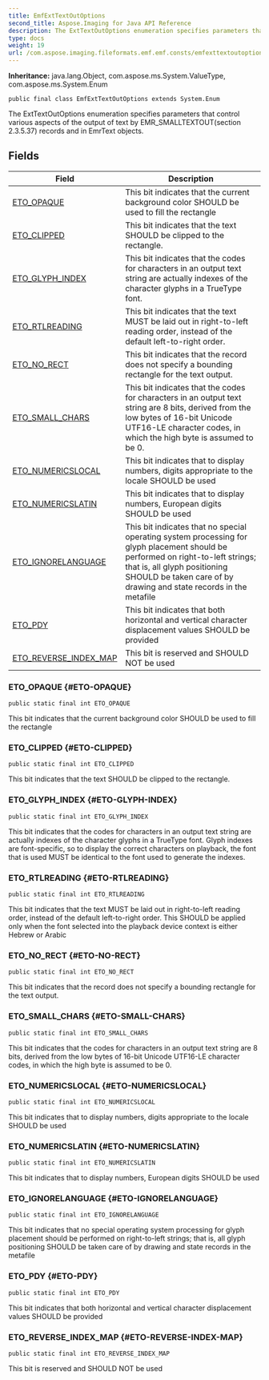 ```yaml
---
title: EmfExtTextOutOptions
second_title: Aspose.Imaging for Java API Reference
description: The ExtTextOutOptions enumeration specifies parameters that control various aspects of the output of text by EMR_SMALLTEXTOUTsection 2.3.5.37 records and in EmrText objects.
type: docs
weight: 19
url: /com.aspose.imaging.fileformats.emf.emf.consts/emfexttextoutoptions/
---
```

**Inheritance:**
java.lang.Object, com.aspose.ms.System.ValueType, com.aspose.ms.System.Enum
```
public final class EmfExtTextOutOptions extends System.Enum
```

The ExtTextOutOptions enumeration specifies parameters that control various aspects of the output of text by EMR\_SMALLTEXTOUT(section 2.3.5.37) records and in EmrText objects.
## Fields

| Field | Description |
| --- | --- |
| [ETO_OPAQUE](#ETO-OPAQUE) | This bit indicates that the current background color SHOULD be used to fill the rectangle |
| [ETO_CLIPPED](#ETO-CLIPPED) | This bit indicates that the text SHOULD be clipped to the rectangle. |
| [ETO_GLYPH_INDEX](#ETO-GLYPH-INDEX) | This bit indicates that the codes for characters in an output text string are actually indexes of the character glyphs in a TrueType font. |
| [ETO_RTLREADING](#ETO-RTLREADING) | This bit indicates that the text MUST be laid out in right-to-left reading order, instead of the default left-to-right order. |
| [ETO_NO_RECT](#ETO-NO-RECT) | This bit indicates that the record does not specify a bounding rectangle for the text output. |
| [ETO_SMALL_CHARS](#ETO-SMALL-CHARS) | This bit indicates that the codes for characters in an output text string are 8 bits, derived from the low bytes of 16-bit Unicode UTF16-LE character codes, in which the high byte is assumed to be 0. |
| [ETO_NUMERICSLOCAL](#ETO-NUMERICSLOCAL) | This bit indicates that to display numbers, digits appropriate to the locale SHOULD be used |
| [ETO_NUMERICSLATIN](#ETO-NUMERICSLATIN) | This bit indicates that to display numbers, European digits SHOULD be used |
| [ETO_IGNORELANGUAGE](#ETO-IGNORELANGUAGE) | This bit indicates that no special operating system processing for glyph placement should be performed on right-to-left strings; that is, all glyph positioning SHOULD be taken care of by drawing and state records in the metafile |
| [ETO_PDY](#ETO-PDY) | This bit indicates that both horizontal and vertical character displacement values SHOULD be provided |
| [ETO_REVERSE_INDEX_MAP](#ETO-REVERSE-INDEX-MAP) | This bit is reserved and SHOULD NOT be used |
### ETO_OPAQUE {#ETO-OPAQUE}
```
public static final int ETO_OPAQUE
```


This bit indicates that the current background color SHOULD be used to fill the rectangle

### ETO_CLIPPED {#ETO-CLIPPED}
```
public static final int ETO_CLIPPED
```


This bit indicates that the text SHOULD be clipped to the rectangle.

### ETO_GLYPH_INDEX {#ETO-GLYPH-INDEX}
```
public static final int ETO_GLYPH_INDEX
```


This bit indicates that the codes for characters in an output text string are actually indexes of the character glyphs in a TrueType font. Glyph indexes are font-specific, so to display the correct characters on playback, the font that is used MUST be identical to the font used to generate the indexes.

### ETO_RTLREADING {#ETO-RTLREADING}
```
public static final int ETO_RTLREADING
```


This bit indicates that the text MUST be laid out in right-to-left reading order, instead of the default left-to-right order. This SHOULD be applied only when the font selected into the playback device context is either Hebrew or Arabic

### ETO_NO_RECT {#ETO-NO-RECT}
```
public static final int ETO_NO_RECT
```


This bit indicates that the record does not specify a bounding rectangle for the text output.

### ETO_SMALL_CHARS {#ETO-SMALL-CHARS}
```
public static final int ETO_SMALL_CHARS
```


This bit indicates that the codes for characters in an output text string are 8 bits, derived from the low bytes of 16-bit Unicode UTF16-LE character codes, in which the high byte is assumed to be 0.

### ETO_NUMERICSLOCAL {#ETO-NUMERICSLOCAL}
```
public static final int ETO_NUMERICSLOCAL
```


This bit indicates that to display numbers, digits appropriate to the locale SHOULD be used

### ETO_NUMERICSLATIN {#ETO-NUMERICSLATIN}
```
public static final int ETO_NUMERICSLATIN
```


This bit indicates that to display numbers, European digits SHOULD be used

### ETO_IGNORELANGUAGE {#ETO-IGNORELANGUAGE}
```
public static final int ETO_IGNORELANGUAGE
```


This bit indicates that no special operating system processing for glyph placement should be performed on right-to-left strings; that is, all glyph positioning SHOULD be taken care of by drawing and state records in the metafile

### ETO_PDY {#ETO-PDY}
```
public static final int ETO_PDY
```


This bit indicates that both horizontal and vertical character displacement values SHOULD be provided

### ETO_REVERSE_INDEX_MAP {#ETO-REVERSE-INDEX-MAP}
```
public static final int ETO_REVERSE_INDEX_MAP
```


This bit is reserved and SHOULD NOT be used

